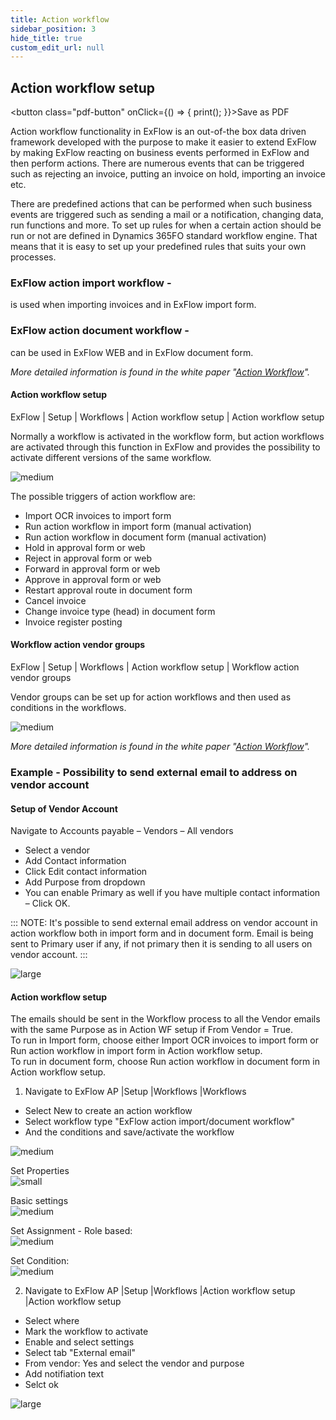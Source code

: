 ```yaml
---
title: Action workflow
sidebar_position: 3
hide_title: true
custom_edit_url: null
---
```

## Action workflow setup 
<button class="pdf-button" onClick={() => { print(); }}>Save as PDF</button>

Action workflow functionality in ExFlow is an out-of-the box data driven framework developed with the purpose to make it easier to extend ExFlow by making ExFlow reacting on business events performed in ExFlow and then perform actions. There are numerous events that can be triggered such as rejecting an invoice, putting an invoice on hold, importing an invoice etc.<br/>

There are predefined actions that can be performed when such business events are triggered such as sending a mail or a notification, changing data, run functions and more. To set up rules for when a certain action should be run or not are defined in Dynamics 365FO standard workflow engine. That means that it is easy to set up your predefined rules that suits your own processes.<br/>

### ExFlow action import workflow - 
is used when importing invoices and in ExFlow import form.<br/>

### ExFlow action document workflow - 
can be used in ExFlow WEB and in ExFlow document form.<br/>

*More detailed information is found in the white paper "[Action Workflow](https://support.signupsoftware.com/knowledgebase/article/KA-01140)".*


#### Action workflow setup
ExFlow \| Setup \| Workflows \| Action workflow setup \| Action workflow setup<br/>

Normally a workflow is activated in the workflow form, but action workflows are activated through this function in ExFlow and provides the possibility to activate different versions of the same workflow.

![medium](@site/static/img/media/image84.png)

The possible triggers of action workflow are:<br/>
- Import OCR invoices to import form
- Run action workflow in import form (manual activation)
- Run action workflow in document form (manual activation)
- Hold in approval form or web
- Reject in approval form or web
- Forward in approval form or web
- Approve in approval form or web
- Restart approval route in document form
- Cancel invoice
- Change invoice type (head) in document form
- Invoice register posting

#### Workflow action vendor groups
ExFlow \| Setup \| Workflows \| Action workflow setup \| Workflow action vendor groups<br/>

Vendor groups can be set up for action workflows and then used as conditions in the workflows.<br/>

![medium](@site/static/img/media/image85.png)

*More detailed information is found in the white paper "[Action Workflow](https://support.signupsoftware.com/knowledgebase/article/KA-01140)".*


### Example - Possibility to send external email to address on vendor account

#### Setup of Vendor Account
Navigate to Accounts payable – Vendors – All vendors<br/>
- Select a vendor<br/>
- Add Contact information<br/>
- Click Edit contact information<br/>
- Add Purpose from dropdown<br/>
- You can enable Primary as well if you have multiple contact information – Click OK.<br/>

::: NOTE: It's possible to send external email address on vendor account in action workflow both in import form and in document form.
Email is being sent to Primary user if any, if not primary then it is sending to all users on vendor account.
:::

![large](@site/static/img/media/image613.png)

#### Action workflow setup
The emails should be sent in the Workflow process to all the Vendor emails with the same Purpose as in Action WF setup if From Vendor = True.<br/>
To run in Import form, choose either Import OCR invoices to import form or Run action workflow in import form in Action workflow setup.<br/>
To run in document form, choose Run action workflow in document form in Action workflow setup.<br/>

1. Navigate to ExFlow AP \|Setup \|Workflows \|Workflows<br/>

- Select New to create an action workflow<br/>
- Select workflow type "ExFlow action import/document workflow"<br/>
- And the conditions and save/activate the workflow<br/>

![medium](@site/static/img/media/image615.png)<br/>

Set Properties<br/>
![small](@site/static/img/media/image616.png)<br/>

Basic settings<br/>
![medium](@site/static/img/media/image617.png)<br/>

Set Assignment - Role based:<br/>
![medium](@site/static/img/media/image618.png)<br/>

Set Condition:<br/>
![medium](@site/static/img/media/image619.png)<br/>


2. Navigate to ExFlow AP \|Setup \|Workflows \|Action workflow setup \|Action workflow setup <br/>

- Select where<br/>
- Mark the workflow to activate<br/>
- Enable and select settings<br/>
- Select tab "External email"<br/>
- From vendor: Yes and select the vendor and purpose<br/>
- Add notifiation text<br/>
- Selct ok<br/>

![large](@site/static/img/media/image614.png)


